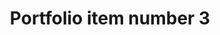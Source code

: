 ---
title: "Portfolio item number 3"
excerpt: "Short description of portfolio item number 1<br/><img src='/images/500x300.png'>"
collection: portfolio
---